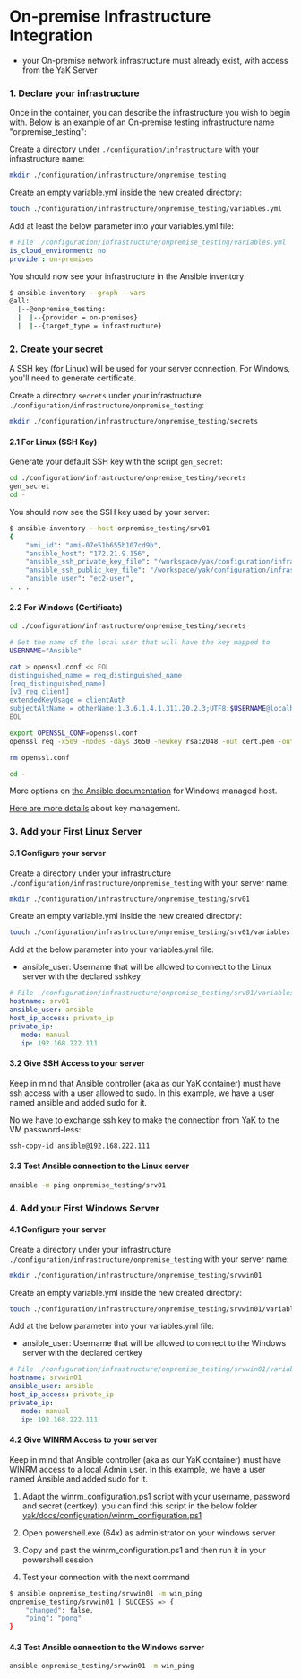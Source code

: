 # On-premise Infrastructure Integration

- your On-premise network infrastructure must already exist, with access from the YaK Server 

### 1. Declare your infrastructure

Once in the container, you can describe the infrastructure you wish to begin with.
Below is an example of an On-premise testing infrastructure name "onpremise_testing":

Create a directory under `./configuration/infrastructure` with your infrastructure name:

```bash
mkdir ./configuration/infrastructure/onpremise_testing
```

Create an empty variable.yml inside the new created directory:
```bash
touch ./configuration/infrastructure/onpremise_testing/variables.yml
```

Add at least the below parameter into your variables.yml file:

```yaml
# File ./configuration/infrastructure/onpremise_testing/variables.yml
is_cloud_environment: no
provider: on-premises
```

You should now see your infrastructure in the Ansible inventory:

```bash
$ ansible-inventory --graph --vars
@all:
  |--@onpremise_testing:
  |  |--{provider = on-premises}
  |  |--{target_type = infrastructure}
```

### 2. Create your secret

A SSH key (for Linux) will be used for your server connection. For Windows, you'll need to generate certificate.

Create a directory `secrets` under your infrastructure `./configuration/infrastructure/onpremise_testing`:

```bash
mkdir ./configuration/infrastructure/onpremise_testing/secrets
```

#### 2.1 For Linux (SSH Key)

Generate your default SSH key with the script `gen_secret`:

```bash
cd ./configuration/infrastructure/onpremise_testing/secrets
gen_secret
cd -
```

You should now see the SSH key used by your server:

```bash
$ ansible-inventory --host onpremise_testing/srv01
{
    "ami_id": "ami-07e51b655b107cd9b",
    "ansible_host": "172.21.9.156",
    "ansible_ssh_private_key_file": "/workspace/yak/configuration/infrastructure/onpremise_testing/secrets/sshkey",
    "ansible_ssh_public_key_file": "/workspace/yak/configuration/infrastructure/onpremise_testing/secrets/sshkey.pub",
    "ansible_user": "ec2-user",
. . .
```

#### 2.2  For Windows (Certificate)

```bash
cd ./configuration/infrastructure/onpremise_testing/secrets

# Set the name of the local user that will have the key mapped to
USERNAME="Ansible"

cat > openssl.conf << EOL
distinguished_name = req_distinguished_name
[req_distinguished_name]
[v3_req_client]
extendedKeyUsage = clientAuth
subjectAltName = otherName:1.3.6.1.4.1.311.20.2.3;UTF8:$USERNAME@localhost
EOL

export OPENSSL_CONF=openssl.conf
openssl req -x509 -nodes -days 3650 -newkey rsa:2048 -out cert.pem -outform PEM -keyout cert_key.pem -subj "/CN=$USERNAME" -extensions v3_req_client

rm openssl.conf

cd -
```

More options on [the Ansible documentation](https://docs.ansible.com/ansible/latest/user_guide/windows_winrm.html#generate-a-certificate) for Windows managed host.

[Here are more details](https://gitlab.com/yak4all/yak/-/blob/main/docs/configuration/secret_management.md) about key management.


### 3. Add your First Linux Server

#### 3.1 Configure your server 

Create a directory under your infrastructure `./configuration/infrastructure/onpremise_testing` with your server name:

```bash
mkdir ./configuration/infrastructure/onpremise_testing/srv01
```

 Create an empty variable.yml inside the new created directory:
```bash
touch ./configuration/infrastructure/onpremise_testing/srv01/variables.yml
```

Add at the below parameter into your variables.yml file:

   - ansible_user: Username that will be allowed to connect to the Linux server with the declared sshkey

```yaml
# File ./configuration/infrastructure/onpremise_testing/srv01/variables.yml
hostname: srv01
ansible_user: ansible
host_ip_access: private_ip
private_ip:
   mode: manual
   ip: 192.168.222.111
```

#### 3.2 Give SSH Access to your server 

Keep in mind that Ansible controller (aka as our YaK container) must have ssh access with a user allowed to sudo. 
In this example, we have a user named ansible and added sudo for it. 

No we have to exchange ssh key to make the connection from YaK to the VM password-less:

```bash
ssh-copy-id ansible@192.168.222.111
```

#### 3.3 Test Ansible connection to the Linux server 

```bash
ansible -m ping onpremise_testing/srv01
````

### 4. Add your First Windows Server

#### 4.1 Configure your server 

Create a directory under your infrastructure `./configuration/infrastructure/onpremise_testing` with your server name:

```bash
mkdir ./configuration/infrastructure/onpremise_testing/srvwin01
```

Create an empty variable.yml inside the new created directory:
```bash
touch ./configuration/infrastructure/onpremise_testing/srvwin01/variables.yml
```

Add at the below parameter into your variables.yml file:

   - ansible_user: Username that will be allowed to connect to the Windows server with the declared certkey

```yaml
# File ./configuration/infrastructure/onpremise_testing/srvwin01/variables.yml
hostname: srvwin01
ansible_user: ansible
host_ip_access: private_ip
private_ip:
   mode: manual
   ip: 192.168.222.111
```

#### 4.2 Give WINRM Access to your server 

Keep in mind that Ansible controller (aka as our YaK container) must have WINRM access to a local Admin user. 
In this example, we have a user named Ansible and added sudo for it. 

1. Adapt the winrm_configuration.ps1 script with your username, password and secret (certkey). you can find this script in the below  folder
[yak/docs/configuration/winrm_configuration.ps1](yak/docs/configuration/winrm_configuration.ps1)

2. Open powershell.exe (64x) as administrator on your windows server
3. Copy and past the winrm_configuration.ps1 and then run it in your powershell session
4. Test your connection with the next command

```bash
$ ansible onpremise_testing/srvwin01 -m win_ping
onpremise_testing/srvwin01 | SUCCESS => {
    "changed": false,
    "ping": "pong"
}
```

#### 4.3 Test Ansible connection to the Windows server 

```bash
ansible onpremise_testing/srvwin01 -m win_ping
````





